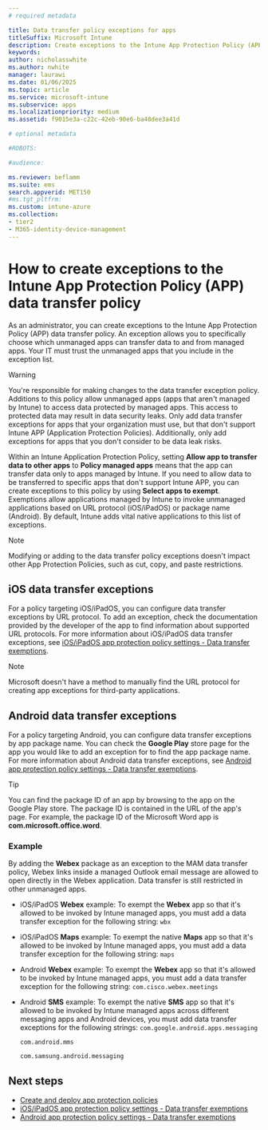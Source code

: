 ```yaml
---
# required metadata

title: Data transfer policy exceptions for apps 
titleSuffix: Microsoft Intune
description: Create exceptions to the Intune App Protection Policy (APP) data transfer policy.
keywords:
author: nicholasswhite
ms.author: nwhite
manager: laurawi
ms.date: 01/06/2025
ms.topic: article
ms.service: microsoft-intune
ms.subservice: apps
ms.localizationpriority: medium
ms.assetid: f9015e3a-c22c-42eb-90e6-ba48dee3a41d

# optional metadata

#ROBOTS:

#audience:

ms.reviewer: beflamm
ms.suite: ems
search.appverid: MET150
#ms.tgt_pltfrm:
ms.custom: intune-azure
ms.collection:
- tier2
- M365-identity-device-management
---
```


# How to create exceptions to the Intune App Protection Policy (APP) data transfer policy

As an administrator, you can create exceptions to the Intune App Protection Policy (APP) data transfer policy. An exception allows you to specifically choose which unmanaged apps can transfer data to and from managed apps. Your IT must trust the unmanaged apps that you include in the exception list. 

>[!WARNING] 
> You're responsible for making changes to the data transfer exception policy. Additions to this policy allow unmanaged apps (apps that aren't managed by Intune) to access data protected by managed apps. This access to protected data may result in data security leaks. Only add data transfer exceptions for apps that your organization must use, but that don't support Intune APP (Application Protection Policies). Additionally, only add exceptions for apps that you don't consider to be data leak risks.

Within an Intune Application Protection Policy, setting **Allow app to transfer data to other apps** to **Policy managed apps** means that the app can transfer data only to apps managed by Intune. If you need to allow data to be transferred to specific apps that don't support Intune APP, you can create exceptions to this policy by using **Select apps to exempt**. Exemptions allow applications managed by Intune to invoke unmanaged applications based on URL protocol (iOS/iPadOS) or package name (Android). By default, Intune adds vital native applications to this list of exceptions. 

> [!NOTE]
> Modifying or adding to the data transfer policy exceptions doesn't impact other App Protection Policies, such as cut, copy, and paste restrictions. 

## iOS data transfer exceptions
For a policy targeting iOS/iPadOS, you can configure data transfer exceptions by URL protocol. To add an exception, check the documentation provided by the developer of the app to find information about supported URL protocols. For more information about iOS/iPadOS data transfer exceptions, see [iOS/iPadOS app protection policy settings - Data transfer exemptions](app-protection-policy-settings-ios.md#data-transfer-exemptions).

> [!NOTE]
> Microsoft doesn't have a method to manually find the URL protocol for creating app exceptions for third-party applications. 

## Android data transfer exceptions
For a policy targeting Android, you can configure data transfer exceptions by app package name. You can check the **Google Play** store page for the app you would like to add an exception for to find the app package name. For more information about Android data transfer exceptions, see [Android app protection policy settings - Data transfer exemptions](app-protection-policy-settings-android.md#data-transfer-exemptions).


>[!TIP]
> You can find the package ID of an app by browsing to the app on the Google Play store. The package ID is contained in the URL of the app's page. For example, the package ID of the Microsoft Word app is **com.microsoft.office.word**.

### Example
By adding the **Webex** package as an exception to the MAM data transfer policy, Webex links inside a managed Outlook email message are allowed to open directly in the Webex application. Data transfer is still restricted in other unmanaged apps.

- iOS/iPadOS **Webex** example:
    To exempt the **Webex** app so that it's allowed to be invoked by Intune managed apps, you must add a data transfer exception for the following string: <code>wbx</code>
    
- iOS/iPadOS **Maps** example:
    To exempt the native **Maps** app so that it's allowed to be invoked by Intune managed apps, you must add a data transfer exception for the following string: <code>maps</code>

- Android **Webex** example:
    To exempt the **Webex** app so that it's allowed to be invoked by Intune managed apps, you must add a data transfer exception for the following string: <code>com.cisco.webex.meetings</code>
    
- Android **SMS** example:
    To exempt the native **SMS** app so that it's allowed to be invoked by Intune managed apps across different messaging apps and Android devices, you must add data transfer exceptions for the following strings: 
    <code>com.google.android.apps.messaging</code>
    
    <code>com.android.mms</code>
    
    <code>com.samsung.android.messaging</code>

## Next steps

- [Create and deploy app protection policies](app-protection-policies.md)
- [iOS/iPadOS app protection policy settings - Data transfer exemptions](app-protection-policy-settings-ios.md#data-transfer-exemptions)
- [Android app protection policy settings - Data transfer exemptions](app-protection-policy-settings-android.md#data-transfer-exemptions)
